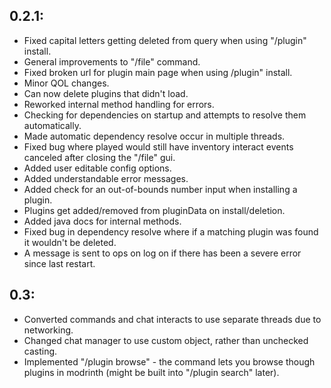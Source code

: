 ## 0.2.1:
- Fixed capital letters getting deleted from query when using "/plugin" install.
- General improvements to "/file" command.
- Fixed broken url for plugin main page when using /plugin" install.
- Minor QOL changes.
- Can now delete plugins that didn't load.
- Reworked internal method handling for errors.
- Checking for dependencies on startup and attempts to resolve them automatically.
- Made automatic dependency resolve occur in multiple threads.
- Fixed bug where played would still have inventory interact events canceled after closing the  "/file" gui.
- Added user editable config options.
- Added understandable error messages.
- Added check for an out-of-bounds number input when installing a plugin.
- Plugins get added/removed from pluginData on install/deletion.
- Added java docs for internal methods.
- Fixed bug in dependency resolve where if a matching plugin was found it wouldn't be deleted.
- A message is sent to ops on log on if there has been a severe error since last restart.

## 0.3:
- Converted commands and chat interacts to use separate threads due to networking.
- Changed chat manager to use custom object, rather than unchecked casting.
- Implemented "/plugin browse" - the command lets you browse though plugins in modrinth (might be built into "/plugin search" later).